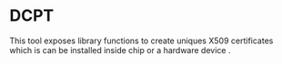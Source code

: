 # DCPT
This tool  exposes library functions to create uniques X509 certificates which is can be installed inside chip or a hardware device .

